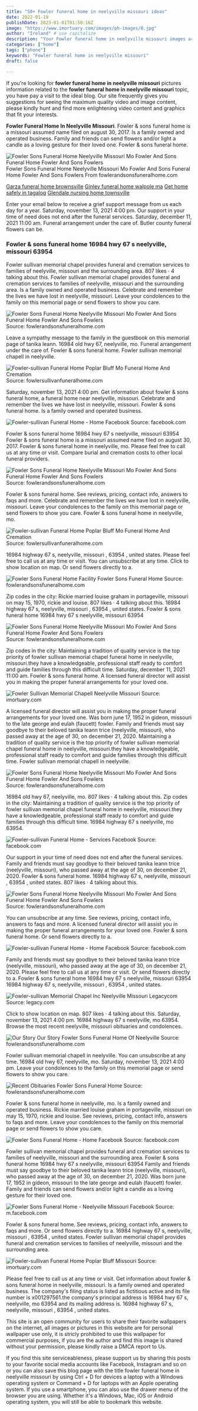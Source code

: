```yaml
---
title: "50+ Fowler funeral home in neelyville missouri ideas"
date: 2022-01-19
publishDate: 2023-01-01T01:50:16Z
image: "https://www.imortuary.com/images/ph-images/8.jpg"
author: "Ireland" # use capitalize
description: "Your Fowler funeral home in neelyville missouri images are ready in this website. Fowler funeral home in neelyville missouri are a topic that is being searched for and liked by netizens today. You can Find and Download the Fowler funeral home in neelyville missouri files here. Get all royalty-free photos."
categories: ["home"]
tags: ["phone"]
keywords: "Fowler funeral home in neelyville missouri"
draft: false

---
```


If you're looking for **fowler funeral home in neelyville missouri** pictures information related to the **fowler funeral home in neelyville missouri** topic, you have pay a visit to the ideal  blog.  Our site frequently  gives you  suggestions  for seeing  the maximum  quality video and image  content, please kindly hunt and find more enlightening video content and graphics  that fit your interests.

**Fowler Funeral Home In Neelyville Missouri**. Fowler &amp; sons funeral home is a missouri assumed name filed on august 30, 2017. Is a family owned and operated business. Family and friends can send flowers and/or light a candle as a loving gesture for their loved one. Fowler &amp; sons funeral home.

![Fowler Sons Funeral Home Neelyville Missouri Mo Fowler And Sons Funeral Home Fowler And Sons Fowlers](https://www.fowlerandsonsfuneralhome.com/assets/carousel/images/herobanner/hero-people-new-04.png "Fowler Sons Funeral Home Neelyville Missouri Mo Fowler And Sons Funeral Home Fowler And Sons Fowlers")
Fowler Sons Funeral Home Neelyville Missouri Mo Fowler And Sons Funeral Home Fowler And Sons Fowlers From fowlerandsonsfuneralhome.com

[Garza funeral home brownsville](/garza-funeral-home-brownsville/)
[Ginley funeral home walpole ma](/ginley-funeral-home-walpole-ma/)
[Get home safely in tagalog](/get-home-safely-in-tagalog/)
[Glendale nursing home townsville](/glendale-nursing-home-townsville/)

Enter your email below to receive a grief support message from us each day for a year. Saturday, november 13, 2021 4:00 pm. Our support in your time of need does not end after the funeral services. Saturday, december 11, 2021 11:00 am. Funeral arrangement under the care of. Butler county funeral flowers can be.

### Fowler &amp; sons funeral home 16984 hwy 67 s neelyville, missouri 63954

Fowler sullivan memorial chapel provides funeral and cremation services to families of neelyville, missouri and the surrounding area. 807 likes · 4 talking about this. Fowler sullivan memorial chapel provides funeral and cremation services to families of neelyville, missouri and the surrounding area. Is a family owned and operated business. Celebrate and remember the lives we have lost in neelyville, missouri. Leave your condolences to the family on this memorial page or send flowers to show you care.


![Fowler Sons Funeral Home Neelyville Missouri Mo Fowler And Sons Funeral Home Fowler And Sons Fowlers](https://www.fowlerandsonsfuneralhome.com/fh_live/15500/15521/images/45_4504.jpg "Fowler Sons Funeral Home Neelyville Missouri Mo Fowler And Sons Funeral Home Fowler And Sons Fowlers")
Source: fowlerandsonsfuneralhome.com

Leave a sympathy message to the family in the guestbook on this memorial page of tanika leann. 16984 old hwy 67, neelyville, mo. Funeral arrangement under the care of. Fowler &amp; sons funeral home. Fowler sullivan memorial chapell in neelyville.

![Fowler-sullivan Funeral Home Poplar Bluff Mo Funeral Home And Cremation](https://s3.amazonaws.com/CFSV2/siteimages/fwl/556106-fwl-logo.png "Fowler-sullivan Funeral Home Poplar Bluff Mo Funeral Home And Cremation")
Source: fowlersullivanfuneralhome.com

Saturday, november 13, 2021 4:00 pm. Get information about fowler &amp; sons funeral home, a funeral home near neelyville, missouri. Celebrate and remember the lives we have lost in neelyville, missouri. Fowler &amp; sons funeral home. Is a family owned and operated business.

![Fowler-sullivan Funeral Home - Home Facebook](https://lookaside.fbsbx.com/lookaside/crawler/media/?media_id=2026528234054213 "Fowler-sullivan Funeral Home - Home Facebook")
Source: facebook.com

Fowler &amp; sons funeral home 16984 hwy 67 s neelyville, missouri 63954 Fowler &amp; sons funeral home is a missouri assumed name filed on august 30, 2017. Fowler &amp; sons funeral home in neelyville, mo. Please feel free to call us at any time or visit. Compare burial and cremation costs to other local funeral providers.

![Fowler Sons Funeral Home Neelyville Missouri Mo Fowler And Sons Funeral Home Fowler And Sons Fowlers](https://www.fowlerandsonsfuneralhome.com/home/assets/img/common/plan-service-1b.jpg "Fowler Sons Funeral Home Neelyville Missouri Mo Fowler And Sons Funeral Home Fowler And Sons Fowlers")
Source: fowlerandsonsfuneralhome.com

Fowler &amp; sons funeral home. See reviews, pricing, contact info, answers to faqs and more. Celebrate and remember the lives we have lost in neelyville, missouri. Leave your condolences to the family on this memorial page or send flowers to show you care. Fowler &amp; sons funeral home in neelyville, mo.

![Fowler-sullivan Funeral Home Poplar Bluff Mo Funeral Home And Cremation](https://s3.amazonaws.com/CFSV2/siteimages/fwl/990085-2.jpg "Fowler-sullivan Funeral Home Poplar Bluff Mo Funeral Home And Cremation")
Source: fowlersullivanfuneralhome.com

16984 highway 67 s, neelyville, missouri , 63954 , united states. Please feel free to call us at any time or visit. You can unsubscribe at any time. Click to show location on map. Or send flowers directly to a.

![Fowler Sons Funeral Home Facility Fowler Sons Funeral Home](https://www.fowlerandsonsfuneralhome.com/fh_live/15500/15521/images/33_7417.jpg "Fowler Sons Funeral Home Facility Fowler Sons Funeral Home")
Source: fowlerandsonsfuneralhome.com

Zip codes in the city: Rickie married louise graham in portageville, missouri on may 15, 1970, rickie and louise. 807 likes · 4 talking about this. 16984 highway 67 s, neelyville, missouri , 63954 , united states. Fowler &amp; sons funeral home 16984 hwy 67 s neelyville, missouri 63954

![Fowler Sons Funeral Home Neelyville Missouri Mo Fowler And Sons Funeral Home Fowler And Sons Fowlers](https://www.fowlerandsonsfuneralhome.com/assets/carousel/images/herobanner/hero-people-new-04.png "Fowler Sons Funeral Home Neelyville Missouri Mo Fowler And Sons Funeral Home Fowler And Sons Fowlers")
Source: fowlerandsonsfuneralhome.com

Zip codes in the city: Maintaining a tradition of quality service is the top priority of fowler sullivan memorial chapel funeral home in neelyville, missouri.they have a knowledgeable, professional staff ready to comfort and guide families through this difficult time. Saturday, december 11, 2021 11:00 am. Fowler &amp; sons funeral home. A licensed funeral director will assist you in making the proper funeral arrangements for your loved one.

![Fowler Sullivan Memorial Chapell Neelyville Missouri](https://www.imortuary.com/images/ph-images/23.jpg "Fowler Sullivan Memorial Chapell Neelyville Missouri")
Source: imortuary.com

A licensed funeral director will assist you in making the proper funeral arrangements for your loved one. Was born june 17, 1952 in gideon, missouri to the late george and eulah (faucett) fowler. Family and friends must say goodbye to their beloved tanika leann trice (neelyville, missouri), who passed away at the age of 30, on december 21, 2020. Maintaining a tradition of quality service is the top priority of fowler sullivan memorial chapel funeral home in neelyville, missouri.they have a knowledgeable, professional staff ready to comfort and guide families through this difficult time. Fowler sullivan memorial chapell in neelyville.

![Fowler Sons Funeral Home Neelyville Missouri Mo Fowler And Sons Funeral Home Fowler And Sons Fowlers](https://www.fowlerandsonsfuneralhome.com/home/assets/img/common/plan-ahead-2.jpg "Fowler Sons Funeral Home Neelyville Missouri Mo Fowler And Sons Funeral Home Fowler And Sons Fowlers")
Source: fowlerandsonsfuneralhome.com

16984 old hwy 67, neelyville, mo. 807 likes · 4 talking about this. Zip codes in the city: Maintaining a tradition of quality service is the top priority of fowler sullivan memorial chapel funeral home in neelyville, missouri.they have a knowledgeable, professional staff ready to comfort and guide families through this difficult time. 16984 highway 67 s neelyville, mo 63954.

![Fowler-sullivan Funeral Home - Services Facebook](https://lookaside.fbsbx.com/lookaside/crawler/media/?media_id=1640029616056741 "Fowler-sullivan Funeral Home - Services Facebook")
Source: facebook.com

Our support in your time of need does not end after the funeral services. Family and friends must say goodbye to their beloved tanika leann trice (neelyville, missouri), who passed away at the age of 30, on december 21, 2020. Fowler &amp; sons funeral home. 16984 highway 67 s, neelyville, missouri , 63954 , united states. 807 likes · 4 talking about this.

![Fowler Sons Funeral Home Neelyville Missouri Mo Fowler And Sons Funeral Home Fowler And Sons Fowlers](https://www.fowlerandsonsfuneralhome.com/fh_live/15500/15521/images/premium/share_img.png?cb=0.428114481658 "Fowler Sons Funeral Home Neelyville Missouri Mo Fowler And Sons Funeral Home Fowler And Sons Fowlers")
Source: fowlerandsonsfuneralhome.com

You can unsubscribe at any time. See reviews, pricing, contact info, answers to faqs and more. A licensed funeral director will assist you in making the proper funeral arrangements for your loved one. Fowler &amp; sons funeral home. Or send flowers directly to a.

![Fowler-sullivan Funeral Home - Home Facebook](https://lookaside.fbsbx.com/lookaside/crawler/media/?media_id=2026528150720888 "Fowler-sullivan Funeral Home - Home Facebook")
Source: facebook.com

Family and friends must say goodbye to their beloved tanika leann trice (neelyville, missouri), who passed away at the age of 30, on december 21, 2020. Please feel free to call us at any time or visit. Or send flowers directly to a. Fowler &amp; sons funeral home 16984 hwy 67 s neelyville, missouri 63954 16984 highway 67 s, neelyville, missouri , 63954 , united states.

![Fowler-sullivan Memorial Chapel Inc Neelyville Missouri Legacycom](https://www.legacy.com/funeral-homes/images/default_candle.jpg?v=0x000000004d4890f8&amp;option=3&amp;h=112&amp;w=112&amp;fc=ffffff "Fowler-sullivan Memorial Chapel Inc Neelyville Missouri Legacycom")
Source: legacy.com

Click to show location on map. 807 likes · 4 talking about this. Saturday, november 13, 2021 4:00 pm. 16984 highway 67 s neelyville, mo 63954. Browse the most recent neelyville, missouri obituaries and condolences.

![Our Story Our Story Fowler Sons Funeral Home Of Neelyville](https://www.fowlerandsonsfuneralhome.com/fh_live/15500/15521/images/8_15442.jpg "Our Story Our Story Fowler Sons Funeral Home Of Neelyville")
Source: fowlerandsonsfuneralhome.com

Fowler sullivan memorial chapell in neelyville. You can unsubscribe at any time. 16984 old hwy 67, neelyville, mo. Saturday, november 13, 2021 4:00 pm. Leave your condolences to the family on this memorial page or send flowers to show you care.

![Recent Obituaries Fowler Sons Funeral Home](https://www.fowlerandsonsfuneralhome.com/fh_live/15500/15521/images/obituaries/7683414_fbs.jpg "Recent Obituaries Fowler Sons Funeral Home")
Source: fowlerandsonsfuneralhome.com

Fowler &amp; sons funeral home in neelyville, mo. Is a family owned and operated business. Rickie married louise graham in portageville, missouri on may 15, 1970, rickie and louise. See reviews, pricing, contact info, answers to faqs and more. Leave your condolences to the family on this memorial page or send flowers to show you care.

![Fowler Sons Funeral Home - Home Facebook](https://lookaside.fbsbx.com/lookaside/crawler/media/?media_id=103892010965896 "Fowler Sons Funeral Home - Home Facebook")
Source: facebook.com

Fowler sullivan memorial chapel provides funeral and cremation services to families of neelyville, missouri and the surrounding area. Fowler &amp; sons funeral home 16984 hwy 67 s neelyville, missouri 63954 Family and friends must say goodbye to their beloved tanika leann trice (neelyville, missouri), who passed away at the age of 30, on december 21, 2020. Was born june 17, 1952 in gideon, missouri to the late george and eulah (faucett) fowler. Family and friends can send flowers and/or light a candle as a loving gesture for their loved one.

![Fowler Sons Funeral Home - Neelyville Missouri Facebook](https://lookaside.fbsbx.com/lookaside/crawler/media/?media_id=318658195278699 "Fowler Sons Funeral Home - Neelyville Missouri Facebook")
Source: m.facebook.com

Fowler &amp; sons funeral home. See reviews, pricing, contact info, answers to faqs and more. Or send flowers directly to a. 16984 highway 67 s, neelyville, missouri , 63954 , united states. Fowler sullivan memorial chapel provides funeral and cremation services to families of neelyville, missouri and the surrounding area.

![Fowler-sullivan Funeral Home Poplar Bluff Missouri](https://www.imortuary.com/images/ph-images/8.jpg "Fowler-sullivan Funeral Home Poplar Bluff Missouri")
Source: imortuary.com

Please feel free to call us at any time or visit. Get information about fowler &amp; sons funeral home in neelyville, missouri. Is a family owned and operated business. The company&#039;s filing status is listed as fictitious active and its file number is x001297561.the company&#039;s principal address is 16984 hwy 67 s, neelyville, mo 63954 and its mailing address is. 16984 highway 67 s, neelyville, missouri , 63954 , united states.

This site is an open community for users to share their favorite wallpapers on the internet, all images or pictures in this website are for personal wallpaper use only, it is stricly prohibited to use this wallpaper for commercial purposes, if you are the author and find this image is shared without your permission, please kindly raise a DMCA report to Us.

If you find this site serviceableness, please support us by sharing this posts to your favorite social media accounts like Facebook, Instagram and so on or you can also save this blog page with the title fowler funeral home in neelyville missouri by using Ctrl + D for devices a laptop with a Windows operating system or Command + D for laptops with an Apple operating system. If you use a smartphone, you can also use the drawer menu of the browser you are using. Whether it's a Windows, Mac, iOS or Android operating system, you will still be able to bookmark this website.
